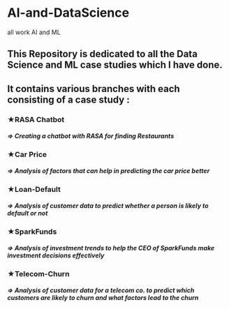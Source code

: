 # AI-and-DataScience
all work AI and ML
## This Repository is dedicated to all the Data Science and ML case studies which I have done.
## It contains various branches with each consisting of a case study :
### ★RASA Chatbot
##### => Creating a chatbot with RASA for finding Restaurants
### ★Car Price 
##### => Analysis of factors that can help in predicting the car price better
### ★Loan-Default 
##### => Analysis of customer data to predict whether a person is likely to default or not
### ★SparkFunds 
##### => Analysis of investment trends to help the CEO of SparkFunds make investment decisions effectively
### ★Telecom-Churn 
##### => Analysis of customer data for a telecom co. to predict which customers are likely to churn and what factors lead to the churn



